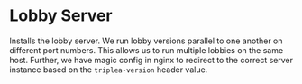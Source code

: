 # Lobby Server

Installs the lobby server. We run lobby versions parallel to one another on different port numbers.
This allows us to run multiple lobbies on the same host. Further, we have magic config in nginx
to redirect to the correct server instance based on the `triplea-version` header value.
